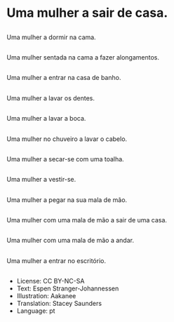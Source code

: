 # Uma mulher a sair de casa.

##
Uma mulher a dormir na cama.

##
Uma mulher sentada na cama a fazer alongamentos.

##
Uma mulher a entrar na casa de banho.

##
Uma mulher a lavar os dentes.

##
Uma mulher a lavar a boca.

##
Uma mulher no chuveiro a lavar o cabelo.

##
Uma mulher a secar-se com uma toalha.

##
Uma mulher a vestir-se.

##
Uma mulher a pegar na sua mala de mão.

##
Uma mulher com uma mala de mão a sair de uma casa.

##
Uma mulher com uma mala de mão a andar.

##
Uma mulher a entrar no escritório.

##
* License: CC BY-NC-SA
* Text: Espen Stranger-Johannessen
* Illustration: Aakanee
* Translation: Stacey Saunders
* Language: pt

